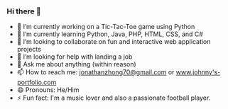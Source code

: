 ### Hi there 👋

- 🔭 I’m currently working on a Tic-Tac-Toe game using Python
- 🌱 I’m currently learning Python, Java, PHP, HTML, CSS, and C#
- 👯 I’m looking to collaborate on fun and interactive web application projects
- 🤔 I’m looking for help with landing a job
- 💬 Ask me about anything (within reason)
- 📫 How to reach me: jonathanzhong70@gmail.com or www.johnny's-portfolio.com
- 😄 Pronouns: He/Him
- ⚡ Fun fact: I'm a music lover and also a passionate football player. 
